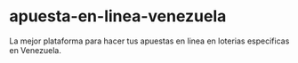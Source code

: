 # apuesta-en-linea-venezuela
La mejor plataforma para hacer tus apuestas en linea en loterias especificas en Venezuela.
